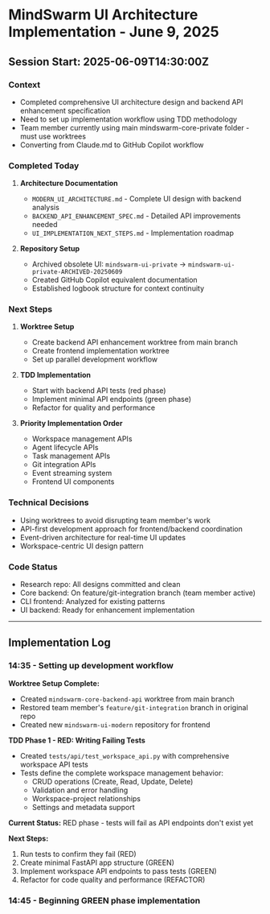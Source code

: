 # MindSwarm UI Architecture Implementation - June 9, 2025

## Session Start: 2025-06-09T14:30:00Z

### Context
- Completed comprehensive UI architecture design and backend API enhancement specification
- Need to set up implementation workflow using TDD methodology
- Team member currently using main mindswarm-core-private folder - must use worktrees
- Converting from Claude.md to GitHub Copilot workflow

### Completed Today
1. **Architecture Documentation**
   - `MODERN_UI_ARCHITECTURE.md` - Complete UI design with backend analysis
   - `BACKEND_API_ENHANCEMENT_SPEC.md` - Detailed API improvements needed
   - `UI_IMPLEMENTATION_NEXT_STEPS.md` - Implementation roadmap

2. **Repository Setup**
   - Archived obsolete UI: `mindswarm-ui-private` → `mindswarm-ui-private-ARCHIVED-20250609`
   - Created GitHub Copilot equivalent documentation
   - Established logbook structure for context continuity

### Next Steps
1. **Worktree Setup**
   - Create backend API enhancement worktree from main branch
   - Create frontend implementation worktree 
   - Set up parallel development workflow

2. **TDD Implementation**
   - Start with backend API tests (red phase)
   - Implement minimal API endpoints (green phase)
   - Refactor for quality and performance

3. **Priority Implementation Order**
   - Workspace management APIs
   - Agent lifecycle APIs  
   - Task management APIs
   - Git integration APIs
   - Event streaming system
   - Frontend UI components

### Technical Decisions
- Using worktrees to avoid disrupting team member's work
- API-first development approach for frontend/backend coordination
- Event-driven architecture for real-time UI updates
- Workspace-centric UI design pattern

### Code Status
- Research repo: All designs committed and clean
- Core backend: On feature/git-integration branch (team member active)
- CLI frontend: Analyzed for existing patterns
- UI backend: Ready for enhancement implementation

---

## Implementation Log

### 14:35 - Setting up development workflow

**Worktree Setup Complete:**
- Created `mindswarm-core-backend-api` worktree from main branch
- Restored team member's `feature/git-integration` branch in original repo
- Created new `mindswarm-ui-modern` repository for frontend

**TDD Phase 1 - RED: Writing Failing Tests**
- Created `tests/api/test_workspace_api.py` with comprehensive workspace API tests
- Tests define the complete workspace management behavior:
  - CRUD operations (Create, Read, Update, Delete)
  - Validation and error handling
  - Workspace-project relationships
  - Settings and metadata support
  
**Current Status:** RED phase - tests will fail as API endpoints don't exist yet

**Next Steps:**
1. Run tests to confirm they fail (RED)
2. Create minimal FastAPI app structure (GREEN)
3. Implement workspace API endpoints to pass tests (GREEN)
4. Refactor for code quality and performance (REFACTOR)

### 14:45 - Beginning GREEN phase implementation
